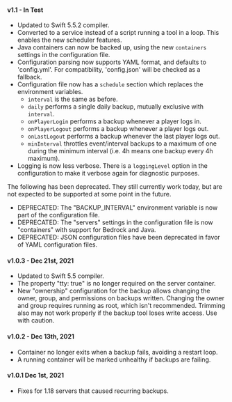 #### v1.1 - In Test
- Updated to Swift 5.5.2 compiler.
- Converted to a service instead of a script running a tool in a loop. This enables the new scheduler features.
- Java containers can now be backed up, using the new `containers` settings in the configuration file.
- Configuration parsing now supports YAML format, and defaults to 'config.yml'. For compatibility, 'config.json' will be checked as a fallback.
- Configuration file now has a `schedule` section which replaces the environment variables. 
  - `interval` is the same as before. 
  - `daily` performs a single daily backup, mutually exclusive with `interval`.
  - `onPlayerLogin` performs a backup whenever a player logs in.
  - `onPlayerLogout` performs a backup whenever a player logs out.
  - `onLastLogout` performs a backup whenever the last player logs out.
  - `minInterval` throttles event/interval backups to a maximum of one during the minimum interval (i.e. 4h means one backup every 4h maximum). 
- Logging is now less verbose. There is a `loggingLevel` option in the configuration to make it verbose again for diagnostic purposes.

The following has been deprecated. They still currently work today, but are not expected to be supported at some point in the future.
- DEPRECATED: The "BACKUP_INTERVAL" environment variable is now part of the configuration file.
- DEPRECATED: The "servers" settings in the configuration file is now "containers" with support for Bedrock and Java.
- DEPRECATED: JSON configuration files have been deprecated in favor of YAML configuration files.

#### v1.0.3 - Dec 21st, 2021
- Updated to Swift 5.5 compiler.
- The property "tty: true" is no longer required on the server container.
- New "ownership" configuration for the backup allows changing the owner, group, and permissions on backups written. Changing the owner and group requires running as root, which isn't recommended. Trimming also may not work properly if the backup tool loses write access. Use with caution.

#### v1.0.2 - Dec 13th, 2021
- Container no longer exits when a backup fails, avoiding a restart loop.
- A running container will be marked unhealthy if backups are failing.

#### v1.0.1 Dec 1st, 2021
- Fixes for 1.18 servers that caused recurring backups.
